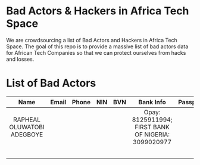 # Bad Actors & Hackers in Africa Tech Space
We are crowdsourcing a list of Bad Actors and Hackers in Africa Tech Space. 
The goal of this repo is to provide a massive list of bad actors data for African Tech Companies so that we can protect ourselves from hacks and losses. 

# List of Bad Actors

|Name  | Email  | Phone  | NIN  | BVN  |Bank Info   | Passport |   |   |
|:-:|:-:|:-:|:-:|:-:|:-:|:-:|:-:|:-:|
| RAPHEAL OLUWATOBI ADEGBOYE |   |   |   |   |Opay: 8125911994;  FIRST BANK OF NIGERIA: 3099020977  |   |   |   |
|   |   |   |   |   |   |   |   |   |
|   |   |   |   |   |   |   |   |   |
|   |   |   |   |   |   |   |   |   |
|   |   |   |   |   |   |   |   |   |
|   |   |   |   |   |   |   |   |   |

